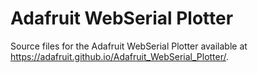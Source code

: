 # Adafruit WebSerial Plotter
Source files for the Adafruit WebSerial Plotter available at https://adafruit.github.io/Adafruit_WebSerial_Plotter/.
